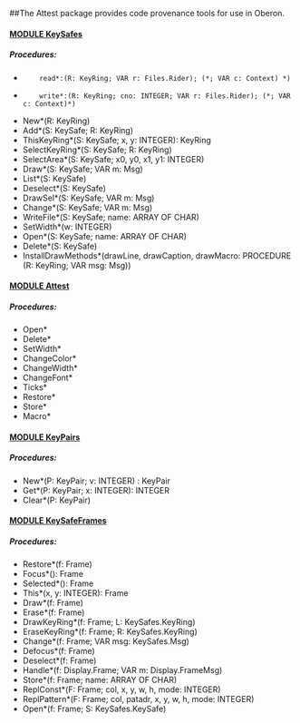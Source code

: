 ##The Attest package provides code provenance tools for use in Oberon.


#### [MODULE KeySafes](https://github.com/io-core/Attest/blob/main/KeySafes.Mod)
##### Procedures:
*         read*:(R: KeyRing; VAR r: Files.Rider); (*; VAR c: Context) *)
*         write*:(R: KeyRing; cno: INTEGER; VAR r: Files.Rider); (*; VAR c: Context)*)
* New*(R: KeyRing)
* Add*(S: KeySafe; R: KeyRing)
* ThisKeyRing*(S: KeySafe; x, y: INTEGER): KeyRing
* SelectKeyRing*(S: KeySafe; R: KeyRing)
* SelectArea*(S: KeySafe; x0, y0, x1, y1: INTEGER)
* Draw*(S: KeySafe; VAR m: Msg)
* List*(S: KeySafe)
* Deselect*(S: KeySafe)
* DrawSel*(S: KeySafe; VAR m: Msg)
* Change*(S: KeySafe; VAR m: Msg)
* WriteFile*(S: KeySafe; name: ARRAY OF CHAR)
* SetWidth*(w: INTEGER)
* Open*(S: KeySafe; name: ARRAY OF CHAR)
* Delete*(S: KeySafe)
* InstallDrawMethods*(drawLine, drawCaption, drawMacro: PROCEDURE (R: KeyRing; VAR msg: Msg))

#### [MODULE Attest](https://github.com/io-core/Attest/blob/main/Attest.Mod)
##### Procedures:
* Open*
* Delete*
* SetWidth*
* ChangeColor*
* ChangeWidth*
* ChangeFont*
* Ticks*
* Restore*
* Store*
* Macro*

#### [MODULE KeyPairs](https://github.com/io-core/Attest/blob/main/KeyPairs.Mod)
##### Procedures:
* New*(P: KeyPair; v: INTEGER) : KeyPair
* Get*(P: KeyPair; x: INTEGER): INTEGER
* Clear*(P: KeyPair)

#### [MODULE KeySafeFrames](https://github.com/io-core/Attest/blob/main/KeySafeFrames.Mod)
##### Procedures:
* Restore*(f: Frame)
* Focus*(): Frame
* Selected*(): Frame
* This*(x, y: INTEGER): Frame
* Draw*(f: Frame)
* Erase*(f: Frame)
* DrawKeyRing*(f: Frame; L: KeySafes.KeyRing)
* EraseKeyRing*(f: Frame; R: KeySafes.KeyRing)
* Change*(f: Frame; VAR msg: KeySafes.Msg)
* Defocus*(f: Frame)
* Deselect*(f: Frame)
* Handle*(f: Display.Frame; VAR m: Display.FrameMsg)
* Store*(f: Frame; name: ARRAY OF CHAR)
* ReplConst*(F: Frame; col, x, y, w, h, mode: INTEGER)
* ReplPattern*(F: Frame; col, patadr, x, y, w, h, mode: INTEGER)
* Open*(f: Frame; S: KeySafes.KeySafe)
